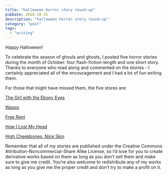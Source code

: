 ```yaml
---
title: "halloween horror story round-up"
pubDate: 2010-10-31
description: "halloween horror story round-up"
category: "post"
tags:
  - "writing"
---
```


Happy Halloween!

To celebrate the season of ghouls and ghosts, I posted five horror stories during the month of October: four flash-fiction-length and one short story. Thanks to everyone who read along and commented on the stories - I certainly appreciated all of the encouragement and I had a lot of fun writing them.

For those that might have missed them, the five stores are:

[The Girl with the Ebony Eyes](/blog/2010/10/29/the-girl-with-the-ebony-eyes)

[Wasps](/blog/2010/10/22/wasps)

[Free Rent](/blog/2010/10/15/free-rent)

[How I Lost My Head](/blog/2010/10/8/how-i-lost-my-head)

[High Cheekbones, Nice Skin](/blog/2010/10/7/high-cheekbones-nice-skin)

Remember that all of my stories are published under the Creative Commons Attribution-Noncommercial-Share Alike License, so I’d love for you to create derivative works based on them as long as you don’t sell them and make sure to give me credit. You’re also welcome to redistribute any of my works as long as you give me the proper credit and don’t try to make a profit on it.
